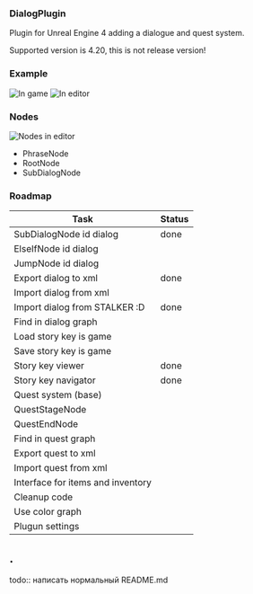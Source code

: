 ### DialogPlugin
Plugin for Unreal Engine 4 adding a dialogue and quest system.

Supported version is 4.20, this is not release version!

### Example

![In game](https://raw.githubusercontent.com/mrkriv/DialogPlugin/master/docs/images/ExamplePlay.png)
![In editor](https://raw.githubusercontent.com/mrkriv/DialogPlugin/master/docs/images/ExampleEditor.png)

### Nodes
![Nodes in editor](https://raw.githubusercontent.com/mrkriv/DialogPlugin/master/docs/images/Nodes.png)

 - PhraseNode
 - RootNode
 - SubDialogNode

### Roadmap


| Task  	                	| Status 
| --- 	                    	| ---	
| SubDialogNode id dialog  		| done 	
| ElseIfNode id dialog  		| 		
| JumpNode id dialog  			| 		
| Export dialog to xml  		| done	
| Import dialog from xml  		| 		
| Import dialog from STALKER :D	| done 	
| Find in dialog graph  		| 
| Load story key is game  		| 
| Save story key is game  		| 
| Story key viewer  			| done 	
| Story key navigator  			| done 	
| Quest system (base) 			|   	
| QuestStageNode 		    	|   	
| QuestEndNode 		        	|   	
| Find in quest graph  	    	| 
| Export quest to xml  			| 		
| Import quest from xml  		| 		
| Interface for items and inventory | 
| Cleanup code  				|   	
| Use color graph  				| 		
| Plugun settings  				| 		

 
## .
todo:: написать нормальный README.md
